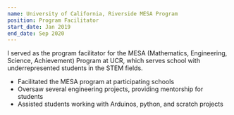 ```yaml
---
name: University of California, Riverside MESA Program
position: Program Facilitator
start_date: Jan 2019
end_date: Sep 2020 
---
```


I served as the program facilitator for the MESA (Mathematics, Engineering, Science, Achievement) Program at UCR, which serves school with underrepresented students in the STEM fields.
* Facilitated the MESA program at participating schools
* Oversaw several engineering projects, providing mentorship for students
* Assisted students working with Arduinos, python, and scratch projects
